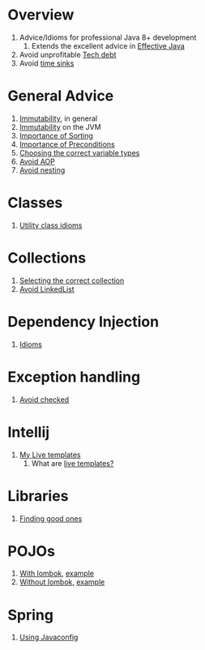 # Overview

1. Advice/Idioms for professional Java 8+ development
    1. Extends the excellent advice in [Effective Java](https://www.amazon.com/Effective-Java-Joshua-Bloch/dp/0134685997)
1. Avoid unprofitable [Tech debt](https://en.wikipedia.org/wiki/Technical_debt)
1. Avoid [time sinks](https://en.wikipedia.org/wiki/Time_sink)

# General Advice

1. [Immutability](../common/immutability.md), in general
1. [Immutability](./jvm_immutability.md) on the JVM
1. [Importance of Sorting](./sorting.md)
1. [Importance of Preconditions](./preconditions.md)
1. [Choosing the correct variable types](./strings.avoid.md)
1. [Avoid AOP](./frameworks.no_aop.md)
1. [Avoid nesting](./control_flow.minimize_nesting.md)

# Classes

1. [Utility class idioms](./classes.utility.md)

# Collections

1. [Selecting the correct collection](./collections.selecting.md)
1. [Avoid LinkedList](./collections.no_linkedlist.md)

# Dependency Injection

1. [Idioms](./dependency_injection.md)

# Exception handling

1. [Avoid checked](exceptions.no-checked.md)

# Intellij

1. [My Live templates](./intellij)
    1. What are [live templates?](https://www.jetbrains.com/help/idea/using-live-templates.html)

# Libraries

1. [Finding good ones](../common/libraries.md)

# POJOs

1. [With lombok](./pojos.lombok.java8_17.md), [example](./pojo.example_3.md)
1. [Without lombok](./pojos.core.java8_17.md), [example](./pojo.example_1.md)

# Spring

1. [Using Javaconfig](./spring.javaconfig.md)
